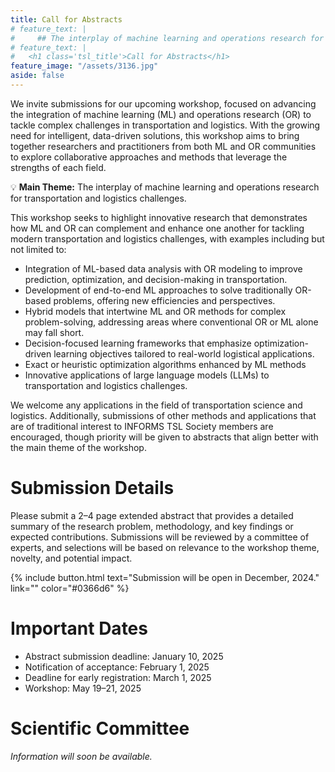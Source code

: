 ```yaml
---
title: Call for Abstracts
# feature_text: |
#     ## The interplay of machine learning and operations research for transportation and logistics challenges
# feature_text: |
#   <h1 class='tsl_title'>Call for Abstracts</h1>
feature_image: "/assets/3136.jpg"
aside: false
---
```


We invite submissions for our upcoming workshop, focused on advancing the integration of machine learning (ML) and operations research (OR) to tackle complex challenges in transportation and logistics. With the growing need for intelligent, data-driven solutions, this workshop aims to bring together researchers and practitioners from both ML and OR communities to explore collaborative approaches and methods that leverage the strengths of each field.

💡 **Main Theme:** The interplay of machine learning and operations research for transportation and logistics challenges.

This workshop seeks to highlight innovative research that demonstrates how ML and OR can complement and enhance one another for tackling modern transportation and logistics challenges, with examples including but not limited to:
- Integration of ML-based data analysis with OR modeling to improve prediction, optimization, and decision-making in transportation.
- Development of end-to-end ML approaches to solve traditionally OR-based problems, offering new efficiencies and perspectives.
- Hybrid models that intertwine ML and OR methods for complex problem-solving, addressing areas where conventional OR or ML alone may fall short.
- Decision-focused learning frameworks that emphasize optimization-driven learning objectives tailored to real-world logistical applications.
- Exact or heuristic optimization algorithms enhanced by ML methods
- Innovative applications of large language models (LLMs) to transportation and logistics challenges.

We welcome any applications in the field of transportation science and logistics. 
Additionally, submissions of other methods and applications that are of traditional interest to INFORMS TSL Society members are encouraged, though priority will be given to abstracts that align better with the main theme of the workshop.

# Submission Details

Please submit a 2–4 page extended abstract that provides a detailed summary of the research problem, methodology, and key findings or expected contributions. Submissions will be reviewed by a committee of experts, and selections will be based on relevance to the workshop theme, novelty, and potential impact.

<!-- {% include button.html text="Submit Your Abstract" link="" color="#0366d6" %}  -->
{% include button.html text="Submission will be open in December, 2024." link="" color="#0366d6" %} 


# Important Dates

* Abstract submission deadline: January 10, 2025
* Notification of acceptance: February 1, 2025
* Deadline for early registration: March 1, 2025
* Workshop: May 19–21, 2025

# Scientific Committee
*Information will soon be available.*